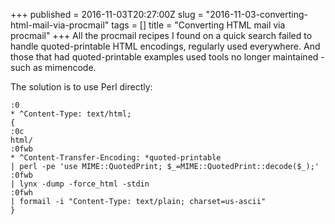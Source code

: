 +++
published = 2016-11-03T20:27:00Z
slug = "2016-11-03-converting-html-mail-via-procmail"
tags = []
title = "Converting HTML mail via procmail"
+++
All the procmail recipes I found on a quick search failed to handle
quoted-printable HTML encodings, regularly used everywhere. And those
that had quoted-printable examples used tools no longer maintained -
such as mimencode.  
  
The solution is to use Perl directly:  
  

    :0
    * ^Content-Type: text/html;
    {
    :0c
    html/
    :0fwb
    * ^Content-Transfer-Encoding: *quoted-printable
    | perl -pe 'use MIME::QuotedPrint; $_=MIME::QuotedPrint::decode($_);'
    :0fwb
    | lynx -dump -force_html -stdin
    :0fwh
    | formail -i "Content-Type: text/plain; charset=us-ascii"
    }

